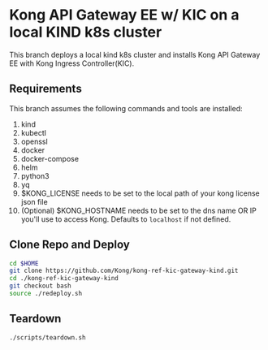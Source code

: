 # Kong API Gateway EE w/ KIC on a local KIND k8s cluster
This branch deploys a local kind k8s cluster and installs Kong API Gateway EE with Kong Ingress Controller(KIC).

## Requirements
This branch assumes the following commands and tools are installed:
1. kind
2. kubectl
3. openssl
4. docker
5. docker-compose
6. helm
7. python3
8. yq
8. $KONG_LICENSE needs to be set to the local path of your kong license json file
9. (Optional) $KONG_HOSTNAME needs to be set to the dns name OR IP you'll use to access Kong.  Defaults to `localhost` if not defined.

## Clone Repo and Deploy
```bash
cd $HOME
git clone https://github.com/Kong/kong-ref-kic-gateway-kind.git
cd ./kong-ref-kic-gateway-kind
git checkout bash
source ./redeploy.sh
```

## Teardown
```bash
./scripts/teardown.sh
```
